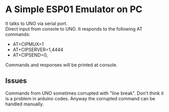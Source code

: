 # A Simple ESP01 Emulator on PC
It talks to UNO via serial port.\
Direct input from console to UNO.
It responds to the following AT commands:
- AT+CIPMUX=1
- AT+CIPSERVER=1,4444
- AT+CIPSEND=0,
  
Commands and responses will be printed at console.

## Issues
Commands from UNO sometimes corrupted with "line break". Don't think it is a problem in arduino codes. Anyway the corrupted command can be handled manually.



